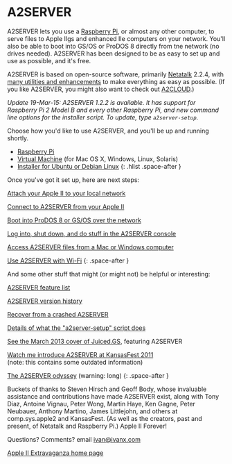 # A2SERVER

A2SERVER lets you use a [Raspberry Pi][], or almost any other computer, to
serve files to Apple IIgs and enhanced IIe computers on your network. You'll
also be able to boot into GS/OS or ProDOS 8 directly from tne network (no
drives needed). A2SERVER has been designed to be as easy to set up and use as
possible, and it's free.

<!--
A2SERVER is available as a Raspberry Pi installer, or a virtual machine which
runs on Mac OS X, Windows, Linux, or Solaris computers, or as an easy-to-use
installer for Ubuntu or Debian Linux.
-->

 A2SERVER is based on open-source software, primarily [Netatalk][] 2.2.4,
 with [many utilities and enhancements][A2SERVER features] to make
 everything as easy as possible. (If you like A2SERVER, you might also want to
 check out [A2CLOUD][].)

<!--
If you haven't checked out A2SERVER in a while: it now runs on something
small, cheap, and silent, and every common LocalTalk-to-Ethernet bridge now
works easily with a IIgs (as opposed to none previously). And A2SERVER
supports Wi-Fi, and can download and install GS/OS on your network drive for
you. Cool stuff!
-->

*Update 19-Mar-15: A2SERVER 1.2.2 is available. It has support for Raspberry
Pi 2 Model B and every other Raspberry Pi, and new command line options for
the installer script. To update, type `a2server-setup`.*

Choose how you'd like to use A2SERVER, and you'll be up and running shortly.

* [Raspberry Pi][A2SERVER raspberrypi]
* [Virtual Machine][A2SERVER virtualbox] (for Mac OS X, Windows, Linux,
  Solaris)
* [Installer for Ubuntu or Debian Linux][A2SERVER installer]
{: .hlist .space-after }

Once you've got it set up, here are next steps:

[Attach your Apple II to your local network][A2SERVER lan]

[Connect to A2SERVER from your Apple II][A2SERVER howtouse]

[Boot into ProDOS 8 or GS/OS over the network][A2SERVER netboot]

[Log into, shut down, and do stuff in the A2SERVER console][A2SERVER commands]

[Access A2SERVER files from a Mac or Windows computer][A2SERVER access]

[Use A2SERVER with Wi-Fi][A2SERVER wifi]
{: .space-after }

And some other stuff that might (or might not) be helpful or interesting:

[A2SERVER feature list][A2SERVER features]

[A2SERVER version history][A2SERVER changelog]

[Recover from a crashed A2SERVER][A2SERVER recovery]

[Details of what the "a2server-setup" script does][A2SERVER scriptdetails]

[See the March 2013 cover of Juiced.GS][Juiced.GS cover 2013.03], featuring A2SERVER

[Watch me introduce A2SERVER at KansasFest 2011][KFest2011: A2SERVER]  
(note: this contains some outdated information)

[The A2SERVER odyssey][A2SERVER story] (warning: long)
{: .space-after }

Buckets of thanks to Steven Hirsch and Geoff Body, whose invaluable assistance
and contributions have made A2SERVER exist, along with Tony Diaz, Antoine
Vignau, Peter Wong, Martin Haye, Ken Gagne, Peter Neubauer, Anthony Martino,
James Littlejohn, and others at comp.sys.apple2 and KansasFest. (As well as
the creators, past and present, of Netatalk and Raspberry Pi.) Apple II
Forever!

Questions? Comments? email [ivan@ivanx.com][ivanx]

[Apple II Extravaganza home page][Apple II Extravaganza]


[Raspberry Pi]: http://www.raspberrypi.org/
[Netatalk]: http://netatalk.sourceforge.net/
[A2SERVER features]: a2server_features.html
[A2CLOUD]: ../a2cloud/index.html
[A2SERVER raspberrypi]: a2server_raspberrypi.html
[A2SERVER virtualbox]: a2server_virtualbox.html
[A2SERVER installer]: a2server_installer.html
[A2SERVER lan]: a2server_lan.html
[A2SERVER howtouse]: a2server_howtouse.html
[A2SERVER netboot]: a2server_netboot.html
[A2SERVER commands]: a2server_commands.html
[A2SERVER access]: a2server_access.html
[A2SERVER wifi]: a2server_wifi.html
[A2SERVER changelog]: update/versionhistory.txt
[A2SERVER recovery]: a2server_recovery.html
[A2SERVER scriptdetails]: a2server_scriptdetails.html
[Juiced.GS cover 2013.03]: http://juiced.gs/2013/03/v18i1-now-shipping/
[KFest2011: A2SERVER]: http://www.youtube.com/watch?v=w88NjWRK7Kk
[A2SERVER story]: a2server_story.html
[ivanx]: mailto:ivan@ivanx.com
[Apple II Extravaganza]: http://appleii.ivanx.com/
